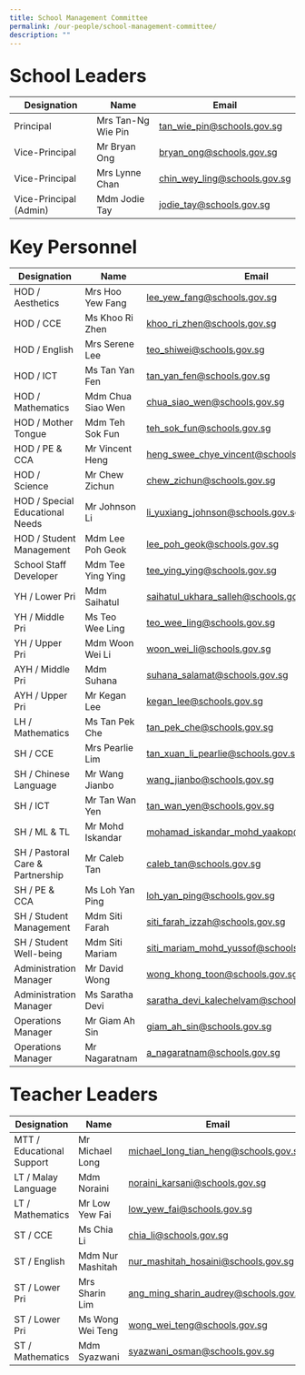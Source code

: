 ```yaml
---
title: School Management Committee
permalink: /our-people/school-management-committee/
description: ""
---
```

**<font size=6>School Leaders</font>**
-------
|	Designation	|	Name	|	Email
|	---	|	---	|	---
|	Principal	|	Mrs Tan-Ng Wie Pin	|	tan_wie_pin@schools.gov.sg
|	Vice-Principal	|	Mr Bryan Ong	|	bryan_ong@schools.gov.sg
|	Vice-Principal	|	Mrs Lynne Chan	|	chin_wey_ling@schools.gov.sg
|	Vice-Principal (Admin)	|	Mdm Jodie Tay 	|	jodie_tay@schools.gov.sg


**<font size=6>Key Personnel</font>**
------
|	Designation	|	  Name	|	Email	|
|	---	|	---	|	---	|
|	HOD / Aesthetics	|	Mrs Hoo Yew Fang 	|	lee_yew_fang@schools.gov.sg	|
|	HOD / CCE|	Ms Khoo Ri Zhen	|	khoo_ri_zhen@schools.gov.sg	|
|	HOD / English	|	Mrs Serene Lee 	|	teo_shiwei@schools.gov.sg	|
|	HOD / ICT	|	Ms Tan Yan Fen	|	tan_yan_fen@schools.gov.sg	|
|	HOD / Mathematics	|	Mdm Chua Siao Wen 	|	chua_siao_wen@schools.gov.sg	|
|	HOD / Mother Tongue	|	Mdm Teh Sok Fun	|	teh_sok_fun@schools.gov.sg	|
|	HOD / PE & CCA	|	Mr Vincent Heng	|	heng_swee_chye_vincent@schools.gov.sg	|
|	HOD / Science	|	Mr Chew Zichun	|	chew_zichun@schools.gov.sg	|
|	HOD / Special Educational Needs	|	Mr Johnson Li	|	li_yuxiang_johnson@schools.gov.sg	|
|	HOD / Student Management	|	Mdm Lee Poh Geok	|	lee_poh_geok@schools.gov.sg	|
|	School Staff Developer	|	Mdm Tee Ying Ying 	|	tee_ying_ying@schools.gov.sg	|
|	YH / Lower Pri	|	Mdm Saihatul 	|	saihatul_ukhara_salleh@schools.gov.sg	|
|	YH / Middle Pri	|	Ms Teo Wee Ling	|	teo_wee_ling@schools.gov.sg	|
|	YH / Upper Pri 	|	Mdm Woon Wei Li	|	woon_wei_li@schools.gov.sg	|
|	AYH / Middle Pri	|	Mdm Suhana	|	suhana_salamat@schools.gov.sg	|
|	AYH / Upper Pri	|	Mr Kegan Lee	|	kegan_lee@schools.gov.sg	|
|	LH / Mathematics	|	Ms Tan Pek Che	|	tan_pek_che@schools.gov.sg	|
|	SH / CCE	|	Mrs Pearlie Lim	|	tan_xuan_li_pearlie@schools.gov.sg 	|
|	SH / Chinese Language	|	Mr Wang Jianbo	|	wang_jianbo@schools.gov.sg	|
|	SH / ICT	|	Mr Tan Wan Yen	|	tan_wan_yen@schools.gov.sg	|
|	SH / ML & TL	|	Mr Mohd Iskandar	|	mohamad_iskandar_mohd_yaakop@schools.gov.sg	|
|	SH / Pastoral Care & Partnership	|	Mr Caleb Tan	|	caleb_tan@schools.gov.sg	|
|	SH / PE & CCA	|	Ms Loh Yan Ping	|	loh_yan_ping@schools.gov.sg	|
|	SH / Student Management	|	Mdm Siti Farah	|	siti_farah_izzah@schools.gov.sg	|
|	SH / Student Well-being	|	Mdm Siti Mariam	|	siti_mariam_mohd_yussof@schools.gov.sg	|
|	Administration Manager	|	Mr David Wong	|	wong_khong_toon@schools.gov.sg	|
|	Administration Manager	|	Ms Saratha Devi	|	saratha_devi_kalechelvam@schools.gov.sg	|
|	Operations Manager	|	Mr Giam Ah Sin	|	giam_ah_sin@schools.gov.sg	|
|	Operations Manager	|	Mr Nagaratnam	|a_nagaratnam@schools.gov.sg	|


**<font size=6>Teacher Leaders</font>**
------

|	Designation	|	Name	|	Email	|
|	---	|	---	|	---	|
|	MTT / Educational Support	|	Mr Michael Long	|	michael_long_tian_heng@schools.gov.sg	|
|	LT / Malay Language	|	Mdm Noraini 	|	noraini_karsani@schools.gov.sg	|
|	LT / Mathematics	|	Mr Low Yew Fai	|	low_yew_fai@schools.gov.sg	|
|	ST / CCE	|	Ms Chia Li	|	chia_li@schools.gov.sg	|
|	ST / English	|	Mdm Nur Mashitah	|	nur_mashitah_hosaini@schools.gov.sg	|
|	ST / Lower Pri	|	Mrs Sharin Lim	|	ang_ming_sharin_audrey@schools.gov.sg	|
|	ST / Lower Pri	|	Ms Wong Wei Teng	|	wong_wei_teng@schools.gov.sg	|
|	ST / Mathematics	|	Mdm Syazwani	|	syazwani_osman@schools.gov.sg	|